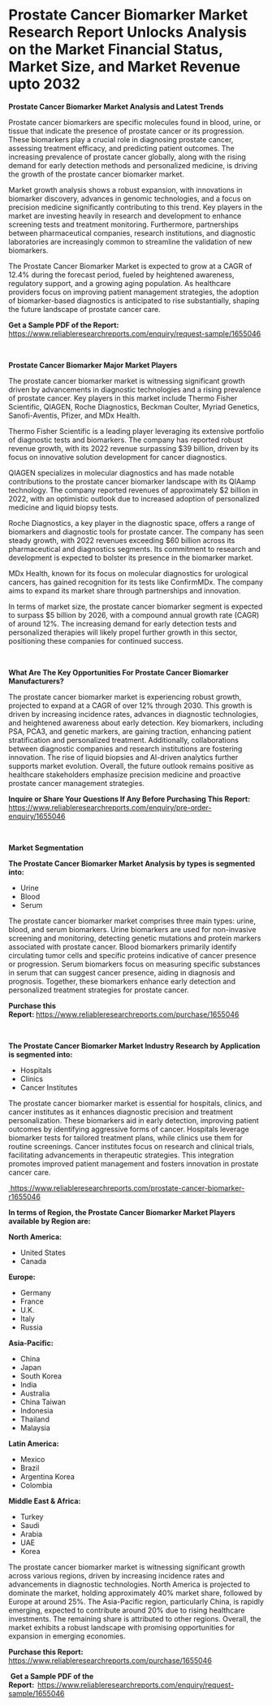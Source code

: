 <p><h1>Prostate Cancer Biomarker Market Research Report Unlocks Analysis on the Market Financial Status, Market Size, and Market Revenue upto 2032</h1></p><p><strong>Prostate Cancer Biomarker Market Analysis and Latest Trends</strong></p>
<p><p>Prostate cancer biomarkers are specific molecules found in blood, urine, or tissue that indicate the presence of prostate cancer or its progression. These biomarkers play a crucial role in diagnosing prostate cancer, assessing treatment efficacy, and predicting patient outcomes. The increasing prevalence of prostate cancer globally, along with the rising demand for early detection methods and personalized medicine, is driving the growth of the prostate cancer biomarker market.</p><p>Market growth analysis shows a robust expansion, with innovations in biomarker discovery, advances in genomic technologies, and a focus on precision medicine significantly contributing to this trend. Key players in the market are investing heavily in research and development to enhance screening tests and treatment monitoring. Furthermore, partnerships between pharmaceutical companies, research institutions, and diagnostic laboratories are increasingly common to streamline the validation of new biomarkers.</p><p>The Prostate Cancer Biomarker Market is expected to grow at a CAGR of 12.4% during the forecast period, fueled by heightened awareness, regulatory support, and a growing aging population. As healthcare providers focus on improving patient management strategies, the adoption of biomarker-based diagnostics is anticipated to rise substantially, shaping the future landscape of prostate cancer care.</p></p>
<p><strong>Get a Sample PDF of the Report:&nbsp;</strong> <a href="https://www.reliableresearchreports.com/enquiry/request-sample/1655046?utm_campaign=3441&utm_medium=2&utm_source=Github&utm_content=ia&utm_term=18042025&utm_id=prostate-cancer-biomarker">https://www.reliableresearchreports.com/enquiry/request-sample/1655046</a></p>
<p>&nbsp;</p>
<p><strong>Prostate Cancer Biomarker Major Market Players</strong></p>
<p><p>The prostate cancer biomarker market is witnessing significant growth driven by advancements in diagnostic technologies and a rising prevalence of prostate cancer. Key players in this market include Thermo Fisher Scientific, QIAGEN, Roche Diagnostics, Beckman Coulter, Myriad Genetics, Sanofi-Aventis, Pfizer, and MDx Health.</p><p>Thermo Fisher Scientific is a leading player leveraging its extensive portfolio of diagnostic tests and biomarkers. The company has reported robust revenue growth, with its 2022 revenue surpassing $39 billion, driven by its focus on innovative solution development for cancer diagnostics.</p><p>QIAGEN specializes in molecular diagnostics and has made notable contributions to the prostate cancer biomarker landscape with its QIAamp technology. The company reported revenues of approximately $2 billion in 2022, with an optimistic outlook due to increased adoption of personalized medicine and liquid biopsy tests.</p><p>Roche Diagnostics, a key player in the diagnostic space, offers a range of biomarkers and diagnostic tools for prostate cancer. The company has seen steady growth, with 2022 revenues exceeding $60 billion across its pharmaceutical and diagnostics segments. Its commitment to research and development is expected to bolster its presence in the biomarker market.</p><p>MDx Health, known for its focus on molecular diagnostics for urological cancers, has gained recognition for its tests like ConfirmMDx. The company aims to expand its market share through partnerships and innovation.</p><p>In terms of market size, the prostate cancer biomarker segment is expected to surpass $5 billion by 2026, with a compound annual growth rate (CAGR) of around 12%. The increasing demand for early detection tests and personalized therapies will likely propel further growth in this sector, positioning these companies for continued success.</p></p>
<p>&nbsp;</p>
<p><strong>What Are The Key Opportunities For Prostate Cancer Biomarker Manufacturers?</strong></p>
<p><p>The prostate cancer biomarker market is experiencing robust growth, projected to expand at a CAGR of over 12% through 2030. This growth is driven by increasing incidence rates, advances in diagnostic technologies, and heightened awareness about early detection. Key biomarkers, including PSA, PCA3, and genetic markers, are gaining traction, enhancing patient stratification and personalized treatment. Additionally, collaborations between diagnostic companies and research institutions are fostering innovation. The rise of liquid biopsies and AI-driven analytics further supports market evolution. Overall, the future outlook remains positive as healthcare stakeholders emphasize precision medicine and proactive prostate cancer management strategies.</p></p>
<p><strong>Inquire or Share Your Questions If Any Before Purchasing This Report:</strong> <a href="https://www.reliableresearchreports.com/enquiry/pre-order-enquiry/1655046?utm_campaign=3441&utm_medium=2&utm_source=Github&utm_content=ia&utm_term=18042025&utm_id=prostate-cancer-biomarker">https://www.reliableresearchreports.com/enquiry/pre-order-enquiry/1655046</a></p>
<p>&nbsp;</p>
<p><strong>Market Segmentation</strong></p>
<p><strong>The Prostate Cancer Biomarker Market Analysis by types is segmented into:</strong></p>
<p><ul><li>Urine</li><li>Blood</li><li>Serum</li></ul></p>
<p><p>The prostate cancer biomarker market comprises three main types: urine, blood, and serum biomarkers. Urine biomarkers are used for non-invasive screening and monitoring, detecting genetic mutations and protein markers associated with prostate cancer. Blood biomarkers primarily identify circulating tumor cells and specific proteins indicative of cancer presence or progression. Serum biomarkers focus on measuring specific substances in serum that can suggest cancer presence, aiding in diagnosis and prognosis. Together, these biomarkers enhance early detection and personalized treatment strategies for prostate cancer.</p></p>
<p><strong>Purchase this Report:&nbsp;</strong><a href="https://www.reliableresearchreports.com/purchase/1655046?utm_campaign=3441&utm_medium=2&utm_source=Github&utm_content=ia&utm_term=18042025&utm_id=prostate-cancer-biomarker">https://www.reliableresearchreports.com/purchase/1655046</a></p>
<p>&nbsp;</p>
<p><strong>The Prostate Cancer Biomarker Market Industry Research by Application is segmented into:</strong></p>
<p><ul><li>Hospitals</li><li>Clinics</li><li>Cancer Institutes</li></ul></p>
<p><p>The prostate cancer biomarker market is essential for hospitals, clinics, and cancer institutes as it enhances diagnostic precision and treatment personalization. These biomarkers aid in early detection, improving patient outcomes by identifying aggressive forms of cancer. Hospitals leverage biomarker tests for tailored treatment plans, while clinics use them for routine screenings. Cancer institutes focus on research and clinical trials, facilitating advancements in therapeutic strategies. This integration promotes improved patient management and fosters innovation in prostate cancer care.</p></p>
<p><a href="https://www.reliableresearchreports.com/prostate-cancer-biomarker-r1655046?utm_campaign=3441&utm_medium=2&utm_source=Github&utm_content=ia&utm_term=18042025&utm_id=prostate-cancer-biomarker">&nbsp;https://www.reliableresearchreports.com/prostate-cancer-biomarker-r1655046</a></p>
<p><strong>In terms of Region, the Prostate Cancer Biomarker Market Players available by Region are:</strong></p>
<p>
    <p> <strong> North America: </strong>
        <ul>
            <li>United States</li>
            <li>Canada</li>
        </ul>
        </p> 
    <p> <strong> Europe: </strong>
        <ul>
            <li>Germany</li>
            <li>France</li>
            <li>U.K.</li>
            <li>Italy</li>
            <li>Russia</li>
        </ul>
        </p> 
    <p> <strong> Asia-Pacific: </strong>
        <ul>
            <li>China</li>
            <li>Japan</li>
            <li>South Korea</li>
            <li>India</li>
            <li>Australia</li>
            <li>China Taiwan</li>
            <li>Indonesia</li>
            <li>Thailand</li>
            <li>Malaysia</li>
        </ul>
        </p> 
    <p> <strong> Latin America: </strong>
        <ul>
            <li>Mexico</li>
            <li>Brazil</li>
            <li>Argentina Korea</li>
            <li>Colombia</li>
        </ul>
        </p> 
    <p> <strong> Middle East & Africa: </strong>
        <ul>
            <li>Turkey</li>
            <li>Saudi</li>
            <li>Arabia</li>
            <li>UAE</li>
            <li>Korea</li>
        </ul>
    </p>
    </p>
<p><p>The prostate cancer biomarker market is witnessing significant growth across various regions, driven by increasing incidence rates and advancements in diagnostic technologies. North America is projected to dominate the market, holding approximately 40% market share, followed by Europe at around 25%. The Asia-Pacific region, particularly China, is rapidly emerging, expected to contribute around 20% due to rising healthcare investments. The remaining share is attributed to other regions. Overall, the market exhibits a robust landscape with promising opportunities for expansion in emerging economies.</p></p>
<p><strong>Purchase this Report: </strong><a href="https://www.reliableresearchreports.com/purchase/1655046?utm_campaign=3441&utm_medium=2&utm_source=Github&utm_content=ia&utm_term=18042025&utm_id=prostate-cancer-biomarker">https://www.reliableresearchreports.com/purchase/1655046</a></p>
<p>&nbsp;<strong>Get a Sample PDF of the Report:&nbsp;&nbsp;</strong><a href="https://www.reliableresearchreports.com/enquiry/request-sample/1655046?utm_campaign=3441&utm_medium=2&utm_source=Github&utm_content=ia&utm_term=18042025&utm_id=prostate-cancer-biomarker">https://www.reliableresearchreports.com/enquiry/request-sample/1655046</a></p>
<p><strong></strong></p>
<p><p></p><p></p><p></p></p>